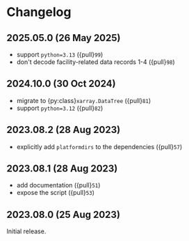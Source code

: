 # Changelog

## 2025.05.0 (26 May 2025)

- support `python=3.13` ({pull}`99`)
- don't decode facility-related data records 1-4 ({pull}`98`)

## 2024.10.0 (30 Oct 2024)

- migrate to {py:class}`xarray.DataTree` ({pull}`81`)
- support `python=3.12` ({pull}`82`)

## 2023.08.2 (28 Aug 2023)

- explicitly add `platformdirs` to the dependencies ({pull}`57`)

## 2023.08.1 (28 Aug 2023)

- add documentation ({pull}`51`)
- expose the script ({pull}`53`)

## 2023.08.0 (25 Aug 2023)

Initial release.

